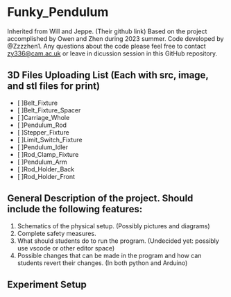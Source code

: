 # Funky_Pendulum
Inherited from Will and Jeppe. (Their github link)
Based on the project accomplished by Owen and Zhen during 2023 summer. Code developed by @Zzzzhen1. 
Any questions about the code please feel free to contact zy336@cam.ac.uk or leave in
dicussion session in this GitHub repository.

## 3D Files Uploading List (Each with src, image, and stl files for print)
- [ ]Belt_Fixture
- [ ]Belt_Fixture_Spacer
- [ ]Carriage_Whole
- [ ]Pendulum_Rod
- [ ]Stepper_Fixture
- [ ]Limit_Switch_Fixture
- [ ]Pendulum_Idler
- [ ]Rod_Clamp_Fixture
- [ ]Pendulum_Arm
- [ ]Rod_Holder_Back
- [ ]Rod_Holder_Front
 
## General Description of the project. Should include the following features:

1. Schematics of the physical setup. (Possibly pictures and diagrams)
2. Complete safety measures.
3. What should students do to run the program. (Undecided yet: possibly use vscode or other editor space)
4. Possible changes that can be made in the program and how can students revert their changes. (In both python and Arduino)

## Experiment Setup
